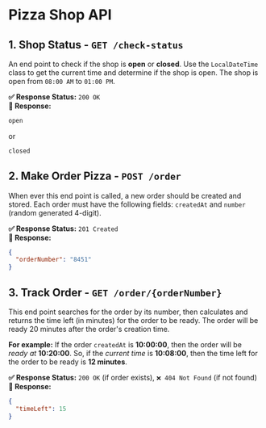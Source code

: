# Pizza Shop API

## 1. Shop Status - `GET /check-status`

An end point to check if the shop is **open** or **closed**. Use the `LocalDateTime` class to get the current time and determine if the shop is open. The shop is open from `08:00 AM` to `01:00 PM`.

**✅ Response Status:** `200 OK`  
**🔄 Response:**

```txt
open
```

or

```txt
closed
```

## 2. Make Order Pizza - `POST /order`

When ever this end point is called, a new order should be created and stored. Each order must have the following fields: `createdAt` and `number` (random generated 4-digit).

**✅ Response Status:** `201 Created`  
**🔄 Response:**

```json
{
  "orderNumber": "8451"
}
```

## 3. Track Order - `GET /order/{orderNumber}`

This end point searches for the order by its number, then calculates and returns the time left (in minutes) for the order to be ready. The order will be ready 20 minutes after the order's creation time.

**For example:**
If the order `createdAt` is **10:00:00**, then the order will be _ready at_ **10:20:00**. So, if the _current time_ is **10:08:00**, then the time left for the order to be ready is **12 minutes**.

**✅ Response Status:** `200 OK` (if order exists), `❌ 404 Not Found` (if not found)  
**🔄 Response:**

```json
{
  "timeLeft": 15
}
```
